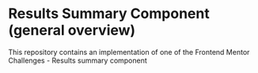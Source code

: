 # Results Summary Component (general overview)

This repository contains an implementation of one of the Frontend Mentor Challenges - Results summary component
